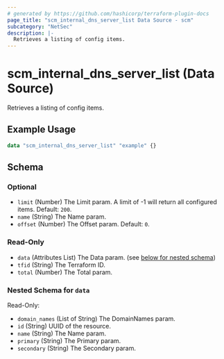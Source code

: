 ```yaml
---
# generated by https://github.com/hashicorp/terraform-plugin-docs
page_title: "scm_internal_dns_server_list Data Source - scm"
subcategory: "NetSec"
description: |-
  Retrieves a listing of config items.
---
```


# scm_internal_dns_server_list (Data Source)

Retrieves a listing of config items.

## Example Usage

```terraform
data "scm_internal_dns_server_list" "example" {}
```

<!-- schema generated by tfplugindocs -->
## Schema

### Optional

- `limit` (Number) The Limit param. A limit of -1 will return all configured items. Default: `200`.
- `name` (String) The Name param.
- `offset` (Number) The Offset param. Default: `0`.

### Read-Only

- `data` (Attributes List) The Data param. (see [below for nested schema](#nestedatt--data))
- `tfid` (String) The Terraform ID.
- `total` (Number) The Total param.

<a id="nestedatt--data"></a>
### Nested Schema for `data`

Read-Only:

- `domain_names` (List of String) The DomainNames param.
- `id` (String) UUID of the resource.
- `name` (String) The Name param.
- `primary` (String) The Primary param.
- `secondary` (String) The Secondary param.
